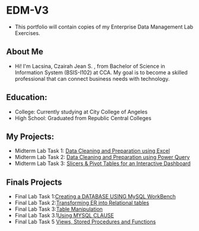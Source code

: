# EDM-V3
- This portfolio will contain copies of my Enterprise Data Management Lab Exercises.

## About Me
- Hi! I'm Lacsina, Czairah Jean S. , from Bachelor of Science in Information System (BSIS-I102) at CCA. My goal is to become a skilled professional that can connect business needs with technology.
## Education:
- College: Currently studying at City College of Angeles
- High School: Graduated from Republic Central Colleges


## My Projects:
- Midterm Lab Task 1: [Data Cleaning and Preparation using Excel](https://cjslacsina.github.io/Midterm-Lab-Task-1/)
- Midterm Lab Task 2: [Data Cleaning and Preparation using Power Query](https://cjslacsina.github.io/Midterm-Lab-Task-2/)
- Midterm Lab Task 3: [Slicers & Pivot Tables for an Interactive Dashboard](https://cjslacsina.github.io/Midterm-Lab-Task-3/)

## Finals Projects
- Final Lab Task 1:[Creating a DATABASE USING MySQL WorkBench](https://cjslacsina.github.io/Final-Lab-Task-1/)
- Final Lab Task 2:[Transforming ER into Relational tables](https://cjslacsina.github.io/Finals-Lab-Task-2/)
- Final Lab Task 3:[Table Manipulation](https://cjslacsina.github.io/Finals-Lab-Task-3/)
- Final Lab Task 3.1[Using MYSQL CLAUSE](https://cjslacsina.github.io/Final-Lab-Task-3.1/)
- Final Lab Task 5 [Views, Stored Procedures and Functions]()

  


